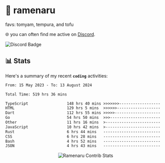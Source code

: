 # 🍜 ramenaru
favs: tomyam, tempura, and tofu

🌐 you can often find me active on [Discord](https://discordapp.com/users/503291004200157185).

![Discord Badge](https://dcbadge.vercel.app/api/shield/503291004200157185)

## 📊 Stats

Here's a summary of my recent **`coding`** activities:

<!--START_SECTION:waka-->

```txt
From: 15 May 2023 - To: 13 August 2024

Total Time: 519 hrs 36 mins

TypeScript                 148 hrs 40 mins >>>>>>>------------------   28.61 %
HTML                       129 hrs 5 mins  >>>>>>-------------------   24.85 %
Dart                       112 hrs 55 mins >>>>>--------------------   21.73 %
Go                         54 hrs 50 mins  >>>----------------------   10.55 %
Other                      11 hrs 16 mins  >------------------------   02.17 %
JavaScript                 10 hrs 42 mins  >------------------------   02.06 %
Rust                       6 hrs 44 mins   -------------------------   01.30 %
CSS                        6 hrs 28 mins   -------------------------   01.25 %
Bash                       4 hrs 52 mins   -------------------------   00.94 %
JSON                       4 hrs 43 mins   -------------------------   00.91 %
```

<!--END_SECTION:waka-->

<div style="text-align: center;">
   <img align="center" src="https://github-readme-streak-stats.herokuapp.com/?user=Ramenaru&theme=dark&card_width=520" alt="Ramenaru Contrib Stats" />
</div>


